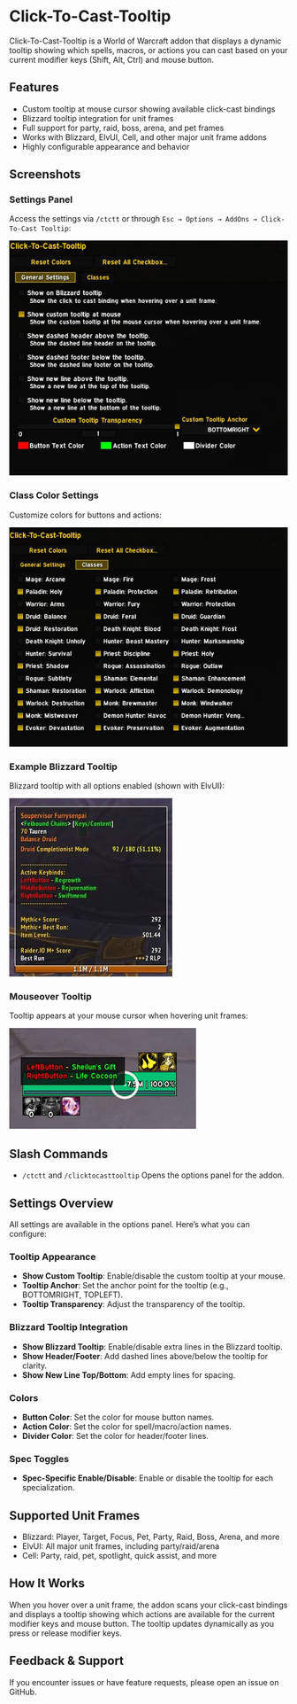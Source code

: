 # Click-To-Cast-Tooltip

Click-To-Cast-Tooltip is a World of Warcraft addon that displays a dynamic tooltip showing which spells, macros, or actions you can cast based on your current modifier keys (Shift, Alt, Ctrl) and mouse button.

## Features

- Custom tooltip at mouse cursor showing available click-cast bindings
- Blizzard tooltip integration for unit frames
- Full support for party, raid, boss, arena, and pet frames
- Works with Blizzard, ElvUI, Cell, and other major unit frame addons
- Highly configurable appearance and behavior

## Screenshots

### Settings Panel

Access the settings via `/ctctt` or through `Esc → Options → AddOns → Click-To-Cast Tooltip`:

![Settings Panel](assets/settings.jpg)

### Class Color Settings

Customize colors for buttons and actions:

![Class Color Settings](assets/settings_classes.jpg)

### Example Blizzard Tooltip

Blizzard tooltip with all options enabled (shown with ElvUI):

![Example Blizzard Tooltip](assets/example_tooltip.jpg)

### Mouseover Tooltip

Tooltip appears at your mouse cursor when hovering unit frames:

![Mouseover Tooltip](assets/example_mouseover_tooltip.jpg)

## Slash Commands

- `/ctctt` and `/clicktocasttooltip`
  Opens the options panel for the addon.

## Settings Overview

All settings are available in the options panel. Here’s what you can configure:

### Tooltip Appearance

- **Show Custom Tooltip**: Enable/disable the custom tooltip at your mouse.
- **Tooltip Anchor**: Set the anchor point for the tooltip (e.g., BOTTOMRIGHT, TOPLEFT).
- **Tooltip Transparency**: Adjust the transparency of the tooltip.

### Blizzard Tooltip Integration

- **Show Blizzard Tooltip**: Enable/disable extra lines in the Blizzard tooltip.
- **Show Header/Footer**: Add dashed lines above/below the tooltip for clarity.
- **Show New Line Top/Bottom**: Add empty lines for spacing.

### Colors

- **Button Color**: Set the color for mouse button names.
- **Action Color**: Set the color for spell/macro/action names.
- **Divider Color**: Set the color for header/footer lines.

### Spec Toggles

- **Spec-Specific Enable/Disable**: Enable or disable the tooltip for each specialization.

## Supported Unit Frames

- Blizzard: Player, Target, Focus, Pet, Party, Raid, Boss, Arena, and more
- ElvUI: All major unit frames, including party/raid/arena
- Cell: Party, raid, pet, spotlight, quick assist, and more

## How It Works

When you hover over a unit frame, the addon scans your click-cast bindings and displays a tooltip showing which actions are available for the current modifier keys and mouse button. The tooltip updates dynamically as you press or release modifier keys.

## Feedback & Support

If you encounter issues or have feature requests, please open an issue on GitHub.
